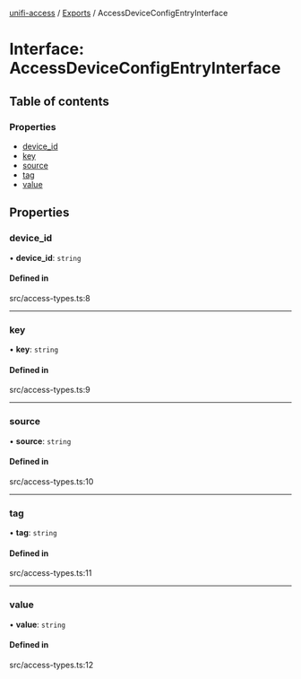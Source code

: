 [unifi-access](../README.md) / [Exports](../modules.md) / AccessDeviceConfigEntryInterface

# Interface: AccessDeviceConfigEntryInterface

## Table of contents

### Properties

- [device\_id](AccessDeviceConfigEntryInterface.md#device_id)
- [key](AccessDeviceConfigEntryInterface.md#key)
- [source](AccessDeviceConfigEntryInterface.md#source)
- [tag](AccessDeviceConfigEntryInterface.md#tag)
- [value](AccessDeviceConfigEntryInterface.md#value)

## Properties

### device\_id

• **device\_id**: `string`

#### Defined in

src/access-types.ts:8

___

### key

• **key**: `string`

#### Defined in

src/access-types.ts:9

___

### source

• **source**: `string`

#### Defined in

src/access-types.ts:10

___

### tag

• **tag**: `string`

#### Defined in

src/access-types.ts:11

___

### value

• **value**: `string`

#### Defined in

src/access-types.ts:12

